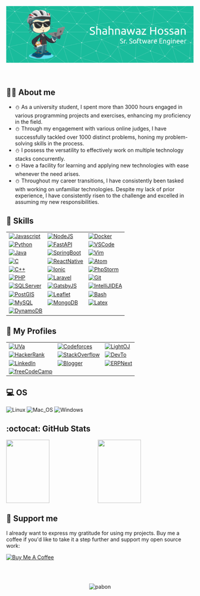 <div align="center"> <img src="./images/header-image.png"> </div>
<br>
<br>
<!-- <img align="right" width="400" height="250" alt="boy with computer" src="./images/coffee.png" /> -->

## :man_office_worker: About me

- :snowman: As a university student, I spent more than 3000 hours engaged in various programming projects and exercises, enhancing my proficiency in the field.
- :snowman: Through my engagement with various online judges, I have successfully tackled over 1000 distinct problems, honing my problem-solving skills in the process.
- :snowman: I possess the versatility to effectively work on multiple technology stacks concurrently.
- :snowman: Have a facility for learning and applying new technologies with ease whenever the need arises.
- :snowman: Throughout my career transitions, I have consistently been tasked with working on unfamiliar technologies. Despite my lack of prior experience, I have consistently risen to the challenge and excelled in assuming my new responsibilities.
  <br>

## :fork_and_knife: Skills

|  |  |  |
| --- | --- | --- |
| [![Javascript](https://img.shields.io/badge/Language-Javascript-informational?style=for-the-badge&logo=Javascript&labelColor=17202A&color=1abc9c)](https://developer.mozilla.org/en-US/docs/Web/JavaScript) | [![NodeJS](https://img.shields.io/badge/Framework-NodeJS-informational?style=for-the-badge&logo=nodedotjs&labelColor=17202A&color=1abc9c)](https://nodejs.org/en) | [![Docker](https://img.shields.io/badge/Tools-Docker-informational?style=for-the-badge&logo=Docker&labelColor=17202A&color=1abc9c)](https://www.docker.com/) |
| [![Python](https://img.shields.io/badge/Language-Python-informational?style=for-the-badge&logo=python&labelColor=17202A&color=1abc9c)](https://www.python.org/) | [![FastAPI](https://img.shields.io/badge/Framework-FastAPI-informational?style=for-the-badge&logo=fastapi&labelColor=17202A&color=1abc9c)](https://fastapi.tiangolo.com/) | [![VSCode](https://img.shields.io/badge/Editor-Visual_Studio_Code-informational?style=for-the-badge&logo=visual-studio-code&logoColor=007ACC&labelColor=17202A&color=1abc9c)](https://code.visualstudio.com/) |
| [![Java](https://img.shields.io/badge/Language-Java-informational?style=for-the-badge&logo=openjdk&labelColor=17202A&color=1abc9c)](https://www.java.com/en/) | [![SpringBoot](https://img.shields.io/badge/Framework-Spring-informational?style=for-the-badge&logo=spring&labelColor=17202A&color=1abc9c)](https://spring.io/projects/spring-boot) | [![Vim](https://img.shields.io/badge/Editor-Vim-informational?style=for-the-badge&logo=vim&labelColor=17202A&color=1abc9c)](https://www.vim.org/) |
| [![C](https://img.shields.io/badge/Language-C-informational?style=for-the-badge&logo=c&labelColor=17202A&color=1abc9c)](https://www.cprogramming.com/) | [![ReactNative](https://img.shields.io/badge/Framework-React_Native-informational?style=for-the-badge&logo=React&labelColor=17202A&color=1abc9c)](https://reactnative.dev/) | [![Atom](https://img.shields.io/badge/Editor-Atom-informational?style=for-the-badge&logo=Atom&labelColor=17202A&color=1abc9c)](https://atom.io/) |
| [![C++](https://img.shields.io/badge/Language-C++-informational?style=for-the-badge&logo=c%2B%2B&labelColor=17202A&color=1abc9c)](https://isocpp.org/) | [![Ionic](https://img.shields.io/badge/Framework-Ionic-informational?style=for-the-badge&logo=Ionic&labelColor=17202A&color=1abc9c)](https://ionicframework.com/) | [![PhpStorm](https://img.shields.io/badge/IDE-PhpStorm-informational?style=for-the-badge&logo=phpstorm&labelColor=17202A&color=1abc9c)](https://www.jetbrains.com/phpstorm/) |
| [![PHP](https://img.shields.io/badge/Language-PHP-informational?style=for-the-badge&logo=php&labelColor=17202A&color=1abc9c)](https://www.php.net/) | [![Laravel](https://img.shields.io/badge/Framework-Laravel-informational?style=for-the-badge&logo=laravel&labelColor=17202A&color=1abc9c)](https://laravel.com/) | [![Git](https://img.shields.io/badge/Tools-Git-informational?style=for-the-badge&logo=git&labelColor=17202A&color=1abc9c)](https://git-scm.com/) |
| [![SQLServer](https://img.shields.io/badge/DB-SQL_Server-informational?style=for-the-badge&logo=microsoftsqlserver&labelColor=17202A&color=1abc9c)](https://www.microsoft.com/en-us/sql-server/sql-server-downloads) | [![GatsbyJS](https://img.shields.io/badge/Framework-Gatsby-informational?style=for-the-badge&logo=Gatsby&logoColor=663399&labelColor=17202A&color=1abc9c)](https://www.gatsbyjs.org/) | [![IntelliJIDEA](https://img.shields.io/badge/IDE-IntelliJ_IDEA-informational?style=for-the-badge&logo=intellijidea&labelColor=17202A&color=1abc9c)](https://www.jetbrains.com/idea/) |
| [![PostGIS](https://img.shields.io/badge/DB-PostGIS-informational?style=for-the-badge&logo=postgresql&labelColor=17202A&color=1abc9c)](https://postgis.net/) | [![Leaflet](https://img.shields.io/badge/Framework-Leaflet-informational?style=for-the-badge&logo=leaflet&labelColor=17202A&color=1abc9c)](https://leafletjs.com/) | [![Bash](https://img.shields.io/badge/Shell-Bash-informational?style=for-the-badge&logo=GNU-Bash&labelColor=17202A&color=1abc9c)](https://devhints.io/bash) |
| [![MySQL](https://img.shields.io/badge/DB-MySQL-informational?style=for-the-badge&logo=mysql&labelColor=17202A&color=1abc9c)](https://www.mysql.com/) | [![MongoDB](https://img.shields.io/badge/DB-MongoDB-informational?style=for-the-badge&logo=mongodb&logoColor=4DB33D&labelColor=17202A&color=1abc9c)](https://www.mongodb.com/) | [![Latex](https://img.shields.io/badge/Latex-★★☆-lightgrey?labelColor=008080&logo=LaTeX&style=for-the-badge&logoColor=white)](https://www.latex-project.org/) |
| [![DynamoDB](https://img.shields.io/badge/DB-DynamoDB-informational?style=for-the-badge&logo=Amazon-DynamoDB&labelColor=17202A&color=1abc9c)](https://aws.amazon.com/dynamodb/) |

## :ghost: My Profiles

|  |  |  |
| --- | --- | --- |
| [![UVa](https://img.shields.io/badge/Online_Judge-UVa-F34B7D?style=for-the-badge&logo=none)](https://uhunt.onlinejudge.org/id/370372) | [![Codeforces](https://img.shields.io/badge/Online_Judge-Codeforces-006FBF?style=for-the-badge&logo=codeforces)](https://codeforces.com/profile/Back_To_School) | [![LightOJ](https://img.shields.io/badge/Online_Judge-LightOJ-3298DC?style=for-the-badge&logo=none)](https://lightoj.com/user/shahnawaz-pabon) |
| [![HackerRank](https://img.shields.io/badge/Online_Judge-HackerRank-1BA94C?style=for-the-badge&logo=hackerrank)](https://www.hackerrank.com/shahnawaz_pabon) | [![StackOverflow](https://img.shields.io/badge/Profile-Stack_Overflow-F2740D?style=for-the-badge&logo=stackoverflow)](https://stackoverflow.com/users/6174271/shahnawaz-hossan) | [![DevTo](https://img.shields.io/badge/Profile-Dev.to-1C1D26?style=for-the-badge&logo=dev.to)](https://dev.to/shahnawaz-pabon) |
| [![LinkedIn](https://img.shields.io/badge/Profile-LinkedIn-0E76E8?style=for-the-badge&logo=linkedin)](https://www.linkedin.com/in/backtoschool/) | [![Blogger](https://img.shields.io/badge/Profile-Blogger-FC4F08?style=for-the-badge&logo=blogger)](https://shahnawaz-pabon.blogspot.com/) | [![ERPNext](https://img.shields.io/badge/Profile-ERPNext-7079F7?style=for-the-badge&logo=none)](https://discuss.erpnext.com/u/pabon_cse_12/summary) |
| [![freeCodeCamp](https://img.shields.io/badge/Profile-freeCodeCamp-0A0A23?style=for-the-badge&logo=freecodecamp)](https://www.freecodecamp.org/shahnawaz-pabon) |

## :computer: OS

![Linux](https://img.shields.io/badge/-Linux-FCC624?logo=Linux&style=for-the-badge&logoColor=black)
![Mac_OS](https://img.shields.io/badge/-Mac_OS-999999?logo=Apple&style=for-the-badge&logoColor=white)
![Windows](https://img.shields.io/badge/-Windows-00A4EF?logo=Windows&style=for-the-badge&logoColor=white)

## :octocat: GitHub Stats

<div style="display: flex; flex-direction: row;">

  <img width="48%" height="170" src="https://github-readme-stats-sigma-five.vercel.app/api?username=shahnawaz-pabon&show_icons=true&include_all_commits=true&count_private=true&title_color=ffffff&text_color=ffffff&icon_color=3498DB&bg_color=2c3e50" />
  <span>&nbsp;</span>
  <img width="48%" height="170" src="https://streak-stats.demolab.com?user=shahnawaz-pabon&height=170&border_radius=5&date_format=j%20M%5B%20Y%5D" />

</div>

<!--
Previous Github Stats

<a href="https://github.com/shahnawaz-pabon">
  <img align="center" src="https://github-readme-stats.vercel.app/api?username=shahnawaz-pabon&show_icons=true&include_all_commits=true&line_height=27&count_private=true&title_color=76D7C4&text_color=c9cacc&icon_color=3498DB&bg_color=2c3e50" alt="Pabon's GitHub Stats" />
</a>

<a href="https://github.com/shahnawaz-pabon">
  <img align="center" src="https://github-readme-stats.vercel.app/api/top-langs/?username=shahnawaz-pabon&hide=java,objective-c&title_color=76D7C4&text_color=c9cacc&icon_color=F0DB4F&bg_color=2c3e50" />
</a>

<a href="https://github.com/shahnawaz-pabon/shahnawaz-pabon.github.io">
  <img align="center" src="https://github-readme-stats.vercel.app/api/pin/?username=shahnawaz-pabon&repo=shahnawaz-pabon.github.io&title_color=76D7C4&text_color=c9cacc&icon_color=3498DB&bg_color=2c3e50" />
</a>
-->

## :sparkling_heart: Support me

I already want to express my gratitude for using my projects. Buy me a coffee if you'd like to take it a step further and support my open source work:

<a href="https://www.buymeacoffee.com/shahnawazhossan" target="_blank"><img src="https://cdn.buymeacoffee.com/buttons/default-orange.png" alt="Buy Me A Coffee" height="41" width="174"></a>

<br>
<br>

<p align="center">
  <img src="https://komarev.com/ghpvc/?username=shahnawaz-pabon&color=1abc9c&label=PROFILE+VIEWS&style=flat" alt="pabon" />
</p>

<!-- Definitions -->

[pabon]: https://github.com/shahnawaz-pabon
[javascript]: https://developer.mozilla.org/en-US/docs/Web/JavaScript
[python]: https://www.python.org/
[reactjs]: https://reactjs.org/
[reactnative]: https://reactnative.dev/
[ionic]: https://ionicframework.com/
[gatsbyjs]: https://www.gatsbyjs.org/
[bash]: https://devhints.io/bash
[docker]: https://www.docker.com/
[visualstudio]: https://code.visualstudio.com/
[atom]: https://atom.io/
[phpstorm]: https://www.jetbrains.com/phpstorm/
